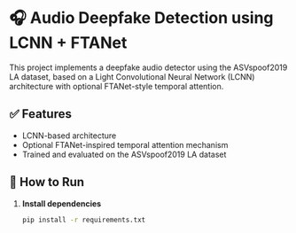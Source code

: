 # 🎧 Audio Deepfake Detection using LCNN + FTANet

This project implements a deepfake audio detector using the ASVspoof2019 LA dataset, based on a Light Convolutional Neural Network (LCNN) architecture with optional FTANet-style temporal attention.

## ✅ Features

- LCNN-based architecture
- Optional FTANet-inspired temporal attention mechanism
- Trained and evaluated on the ASVspoof2019 LA dataset

## 🚀 How to Run

1. **Install dependencies**  
   ```bash
   pip install -r requirements.txt

